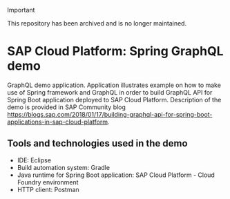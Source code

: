 > [!IMPORTANT]
> This repository has been archived and is no longer maintained.

# SAP Cloud Platform: Spring GraphQL demo
GraphQL demo application. Application illustrates example on how to make use of Spring framework and GraphQL in order to build GraphQL API for Spring Boot application deployed to SAP Cloud Platform.
Description of the demo is provided in SAP Community blog https://blogs.sap.com/2018/01/17/building-graphql-api-for-spring-boot-applications-in-sap-cloud-platform.

## Tools and technologies used in the demo
* IDE: Eclipse
* Build automation system: Gradle
* Java runtime for Spring Boot application: SAP Cloud Platform - Cloud Foundry environment
* HTTP client: Postman
